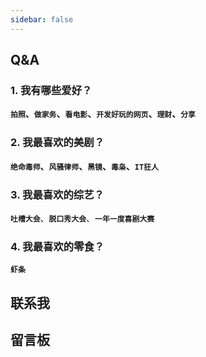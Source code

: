 ```yaml
---
sidebar: false
---
```


## Q&A

### 1. 我有哪些爱好？<br>

**`拍照`、`做家务`、`看电影`、`开发好玩的网页`、`理财`、`分享`**

### 2. 我最喜欢的美剧？<br>

**`绝命毒师`、`风骚律师`、`黑镜`、`毒枭`、`IT狂人`**

### 3. 我最喜欢的综艺？

**`吐槽大会`**、**`脱口秀大会`**、**`一年一度喜剧大赛`**

### 4. 我最喜欢的零食？<br>

**`虾条`**

## 联系我

<contact-me/>

## 留言板

<bai-comment :readingNum="true"/>
